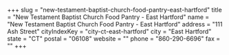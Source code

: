 +++
slug = "new-testament-baptist-church-food-pantry-east-hartford"
title = "New Testament Baptist Church Food Pantry - East Hartford"
name = "New Testament Baptist Church Food Pantry - East Hartford"
address = "111 Ash Street"
cityIndexKey = "city-ct-east-hartford"
city = "East Hartford"
state = "CT"
postal = "06108"
website = ""
phone = "860-290-6696"
fax = ""
+++
